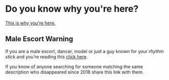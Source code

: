 # Do you know why you're here? 
[This is why you're here.](https://github.com/9413d5ff2a0b4f237a264010b65350e7/TAG/blob/master/PHB33/README.md)

## Male Escort Warning 
If you are a male escort, dancer, model or just a guy known for your _rhythm stick_ and you're reading this [click here](https://github.com/9413d5ff2a0b4f237a264010b65350e7/TAG/blob/master/PHB33/EscortWarning.md).

If you know of anyone searching for someone matching the same description who disappeared since 2018 share this link with them. 
